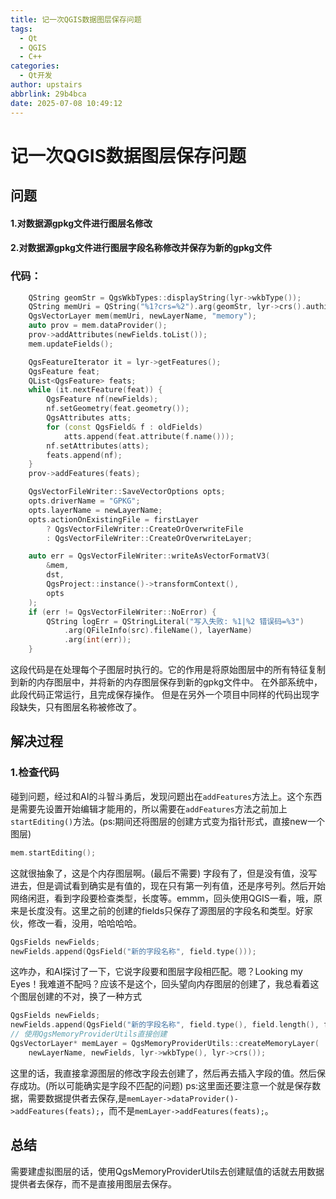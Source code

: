 ```yaml
---
title: 记一次QGIS数据图层保存问题
tags:
  - Qt
  - QGIS
  - C++
categories:
  - Qt开发
author: upstairs
abbrlink: 29b4bca
date: 2025-07-08 10:49:12
---
```


# 记一次QGIS数据图层保存问题
## 问题
#### 1.对数据源gpkg文件进行图层名修改
#### 2.对数据源gpkg文件进行图层字段名称修改并保存为新的gpkg文件

### 代码：
``` C++
    QString geomStr = QgsWkbTypes::displayString(lyr->wkbType());
    QString memUri = QString("%1?crs=%2").arg(geomStr, lyr->crs().authid());
    QgsVectorLayer mem(memUri, newLayerName, "memory");
    auto prov = mem.dataProvider();
    prov->addAttributes(newFields.toList());
    mem.updateFields();

    QgsFeatureIterator it = lyr->getFeatures();
    QgsFeature feat;
    QList<QgsFeature> feats;
    while (it.nextFeature(feat)) {
        QgsFeature nf(newFields);
        nf.setGeometry(feat.geometry());
        QgsAttributes atts;
        for (const QgsField& f : oldFields)
            atts.append(feat.attribute(f.name()));
        nf.setAttributes(atts);
        feats.append(nf);
    }
    prov->addFeatures(feats);

    QgsVectorFileWriter::SaveVectorOptions opts;
    opts.driverName = "GPKG";
    opts.layerName = newLayerName;
    opts.actionOnExistingFile = firstLayer
        ? QgsVectorFileWriter::CreateOrOverwriteFile
        : QgsVectorFileWriter::CreateOrOverwriteLayer;

    auto err = QgsVectorFileWriter::writeAsVectorFormatV3(
        &mem,
        dst,
        QgsProject::instance()->transformContext(),
        opts
    );
    if (err != QgsVectorFileWriter::NoError) {
        QString logErr = QStringLiteral("写入失败: %1|%2 错误码=%3")
            .arg(QFileInfo(src).fileName(), layerName)
            .arg(int(err));
    }
```
这段代码是在处理每个子图层时执行的。它的作用是将原始图层中的所有特征复制到新的内存图层中，并将新的内存图层保存到新的gpkg文件中。
在外部系统中，此段代码正常运行，且完成保存操作。
但是在另外一个项目中同样的代码出现字段缺失，只有图层名称被修改了。

## 解决过程
### 1.检查代码
碰到问题，经过和AI的斗智斗勇后，发现问题出在`addFeatures`方法上。这个东西是需要先设置开始编辑才能用的，所以需要在`addFeatures`方法之前加上`startEditing()`方法。(ps:期间还将图层的创建方式变为指针形式，直接new一个图层)
``` C++
mem.startEditing();
```
这就很抽象了，这是个内存图层啊。(最后不需要) 字段有了，但是没有值，没写进去，但是调试看到确实是有值的，现在只有第一列有值，还是序号列。然后开始网络闲逛，看到字段要检查类型，长度等。emmm，回头使用QGIS一看，哦，原来是长度没有。这里之前的创建的fields只保存了源图层的字段名和类型。好家伙，修改一看，没用，哈哈哈哈。
``` C++
QgsFields newFields;
newFields.append(QgsField("新的字段名称", field.type()));
```
这咋办，和AI探讨了一下，它说字段要和图层字段相匹配。嗯？Looking my Eyes！我难道不配吗？应该不是这个，回头望向内存图层的创建了，我总看着这个图层创建的不对，换了一种方式
``` C++
QgsFields newFields;
newFields.append(QgsField("新的字段名称", field.type(), field.length(), field.precision()));
// 使用QgsMemoryProviderUtils直接创建
QgsVectorLayer* memLayer = QgsMemoryProviderUtils::createMemoryLayer(
    newLayerName, newFields, lyr->wkbType(), lyr->crs());
```
这里的话，我直接拿源图层的修改字段去创建了，然后再去插入字段的值。然后保存成功。(所以可能确实是字段不匹配的问题)
ps:这里面还要注意一个就是保存数据，需要数据提供者去保存,是`memLayer->dataProvider()->addFeatures(feats);`，而不是`memLayer->addFeatures(feats);`。

## 总结
需要建虚拟图层的话，使用QgsMemoryProviderUtils去创建赋值的话就去用数据提供者去保存，而不是直接用图层去保存。